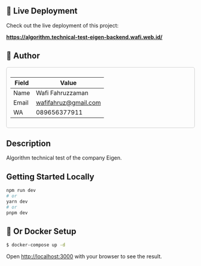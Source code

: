 ## 🚀 Live Deployment

Check out the live deployment of this project:

<a href="https://algorithm.technical-test-eigen-backend.wafi.web.id/" target="_blank"><strong>https://algorithm.technical-test-eigen-backend.wafi.web.id/</strong></a>

## 📝 Author

<div style="border: 1px solid #ccc; padding: 10px; border-radius: 5px;">

| Field | Value                |
| ----- | -------------------- |
| Name  | Wafi Fahruzzaman     |
| Email | wafifahruz@gmail.com |
| WA    | 089656377911         |

</div>

## Description

Algorithm technical test of the company Eigen.

## Getting Started Locally
```bash
npm run dev
# or
yarn dev
# or
pnpm dev
```

## 🐳 Or Docker Setup
```bash
$ docker-compose up -d
```

Open [http://localhost:3000](http://localhost:3000) with your browser to see the result.
